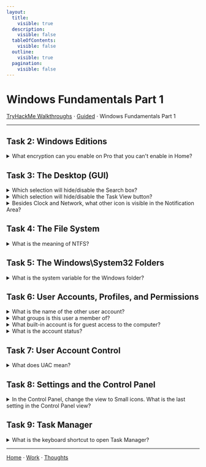 ```yaml
---
layout:
  title:
    visible: true
  description:
    visible: false
  tableOfContents:
    visible: false
  outline:
    visible: true
  pagination:
    visible: false
---
```


# Windows Fundamentals Part 1

[TryHackMe Walkthroughs](./) ⋅ [Guided](../) ⋅ Windows Fundamentals Part 1

***

## Task 2: Windows Editions

<details>

<summary>What encryption can you enable on Pro that you can't enable in Home?</summary>

BitLocker

</details>

## Task 3: The Desktop (GUI)

<details>

<summary>Which selection will hide/disable the Search box?</summary>

Hidden

</details>

<details>

<summary>Which selection will hide/disable the Task View button?</summary>

Show Task View button

</details>

<details>

<summary>Besides Clock and Network, what other icon is visible in the Notification Area?</summary>

Action Center

</details>

## Task 4: The File System

<details>

<summary>What is the meaning of NTFS?</summary>

New Technology File System

</details>

## Task 5: The Windows\System32 Folders

<details>

<summary>What is the system variable for the Windows folder?</summary>

%windir%

</details>

## Task 6: User Accounts, Profiles, and Permissions

<details>

<summary>What is the name of the other user account?</summary>

tryhackmebilly

Check Local User and Group Management too see all accounts.

</details>

<details>

<summary>What groups is this user a member of?</summary>

Remote Desktop Users, Users

</details>

<details>

<summary>What built-in account is for guest access to the computer?</summary>

Guest

</details>

<details>

<summary>What is the account status?</summary>

Account is disabled

</details>

## Task 7: User Account Control

<details>

<summary>What does UAC mean?</summary>

User Account Control

</details>

## Task 8: Settings and the Control Panel&#x20;

<details>

<summary>In the Control Panel, change the view to Small icons. What is the last setting in the Control Panel view?</summary>

Windows Defender Firewall

</details>

## Task 9: Task Manager

<details>

<summary>What is the keyboard shortcut to open Task Manager?</summary>

Ctrl+Shift+Esc

</details>

***

[Home](https://app.gitbook.com/o/0kO27okC5uVB9ALX3rho/s/036xtfEIzcEdGegONXWM/) ⋅ [Work](https://app.gitbook.com/o/0kO27okC5uVB9ALX3rho/s/WaFS755Q4sf02CxLcghQ/) ⋅ [Thoughts](https://app.gitbook.com/o/0kO27okC5uVB9ALX3rho/s/s4QQPMntQ25hmJToKSOu/)
